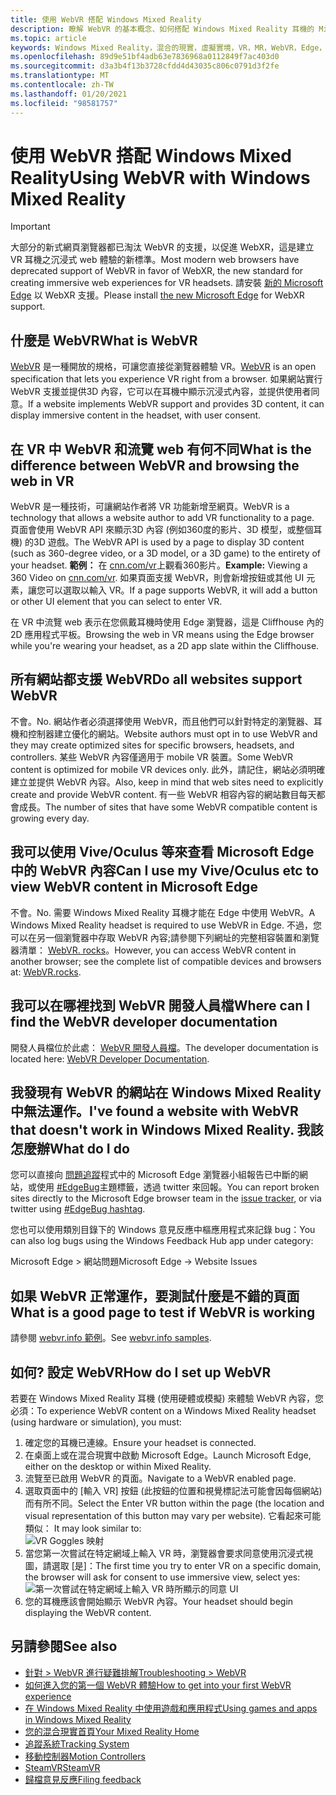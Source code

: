 ```yaml
---
title: 使用 WebVR 搭配 Windows Mixed Reality
description: 瞭解 WebVR 的基本概念、如何搭配 Windows Mixed Reality 耳機的 Microsoft Edge 以及常見的疑難排解問題。
ms.topic: article
keywords: Windows Mixed Reality，混合的現實，虛擬實境，VR，MR，WebVR，Edge，Microsoft Edge，網頁流覽
ms.openlocfilehash: 89d9e51bf4adb63e7836968a0112849f7ac403d0
ms.sourcegitcommit: d3a3b4f13b3728cfdd4d43035c806c0791d3f2fe
ms.translationtype: MT
ms.contentlocale: zh-TW
ms.lasthandoff: 01/20/2021
ms.locfileid: "98581757"
---
```

# <a name="using-webvr-with-windows-mixed-reality"></a><span data-ttu-id="60655-104">使用 WebVR 搭配 Windows Mixed Reality</span><span class="sxs-lookup"><span data-stu-id="60655-104">Using WebVR with Windows Mixed Reality</span></span>

>[!IMPORTANT]
><span data-ttu-id="60655-105">大部分的新式網頁瀏覽器都已淘汰 WebVR 的支援，以促進 WebXR，這是建立 VR 耳機之沉浸式 web 體驗的新標準。</span><span class="sxs-lookup"><span data-stu-id="60655-105">Most modern web browsers have deprecated support of WebVR in favor of WebXR, the new standard for creating immersive web experiences for VR headsets.</span></span> <span data-ttu-id="60655-106">請安裝 [新的 Microsoft Edge](using-microsoft-edge.md) 以 WebXR 支援。</span><span class="sxs-lookup"><span data-stu-id="60655-106">Please install [the new Microsoft Edge](using-microsoft-edge.md) for WebXR support.</span></span>

## <a name="what-is-webvr"></a><span data-ttu-id="60655-107">什麼是 WebVR</span><span class="sxs-lookup"><span data-stu-id="60655-107">What is WebVR</span></span>

<span data-ttu-id="60655-108">[WebVR](https://webvr.info) 是一種開放的規格，可讓您直接從瀏覽器體驗 VR。</span><span class="sxs-lookup"><span data-stu-id="60655-108">[WebVR](https://webvr.info) is an open specification that lets you experience VR right from a browser.</span></span> <span data-ttu-id="60655-109">如果網站實行 WebVR 支援並提供3D 內容，它可以在耳機中顯示沉浸式內容，並提供使用者同意。</span><span class="sxs-lookup"><span data-stu-id="60655-109">If a website implements WebVR support and provides 3D content, it can display immersive content in the headset, with user consent.</span></span>

## <a name="what-is-the-difference-between-webvr-and-browsing-the-web-in-vr"></a><span data-ttu-id="60655-110">在 VR 中 WebVR 和流覽 web 有何不同</span><span class="sxs-lookup"><span data-stu-id="60655-110">What is the difference between WebVR and browsing the web in VR</span></span>

<span data-ttu-id="60655-111">WebVR 是一種技術，可讓網站作者將 VR 功能新增至網頁。</span><span class="sxs-lookup"><span data-stu-id="60655-111">WebVR is a technology that allows a website author to add VR functionality to a page.</span></span> <span data-ttu-id="60655-112">頁面會使用 WebVR API 來顯示3D 內容 (例如360度的影片、3D 模型，或整個耳機) 的3D 遊戲。</span><span class="sxs-lookup"><span data-stu-id="60655-112">The WebVR API is used by a page to display 3D content (such as 360-degree video, or a 3D model, or a 3D game) to the entirety of your headset.</span></span> <span data-ttu-id="60655-113">**範例：** 在 [cnn.com/vr](http://cnn.com/vr)上觀看360影片。</span><span class="sxs-lookup"><span data-stu-id="60655-113">**Example:** Viewing a 360 Video on [cnn.com/vr](http://cnn.com/vr).</span></span> <span data-ttu-id="60655-114">如果頁面支援 WebVR，則會新增按鈕或其他 UI 元素，讓您可以選取以輸入 VR。</span><span class="sxs-lookup"><span data-stu-id="60655-114">If a page supports WebVR, it will add a button or other UI element that you can select to enter VR.</span></span>

<span data-ttu-id="60655-115">在 VR 中流覽 web 表示在您佩戴耳機時使用 Edge 瀏覽器，這是 Cliffhouse 內的2D 應用程式平板。</span><span class="sxs-lookup"><span data-stu-id="60655-115">Browsing the web in VR means using the Edge browser while you're wearing your headset, as a 2D app slate within the Cliffhouse.</span></span>

## <a name="do-all-websites-support-webvr"></a><span data-ttu-id="60655-116">所有網站都支援 WebVR</span><span class="sxs-lookup"><span data-stu-id="60655-116">Do all websites support WebVR</span></span>

<span data-ttu-id="60655-117">不會。</span><span class="sxs-lookup"><span data-stu-id="60655-117">No.</span></span> <span data-ttu-id="60655-118">網站作者必須選擇使用 WebVR，而且他們可以針對特定的瀏覽器、耳機和控制器建立優化的網站。</span><span class="sxs-lookup"><span data-stu-id="60655-118">Website authors must opt in to use WebVR and they may create optimized sites for specific browsers, headsets, and controllers.</span></span> <span data-ttu-id="60655-119">某些 WebVR 內容僅適用于 mobile VR 裝置。</span><span class="sxs-lookup"><span data-stu-id="60655-119">Some WebVR content is optimized for mobile VR devices only.</span></span> <span data-ttu-id="60655-120">此外，請記住，網站必須明確建立並提供 WebVR 內容。</span><span class="sxs-lookup"><span data-stu-id="60655-120">Also, keep in mind that web sites need to explicitly create and provide WebVR content.</span></span> <span data-ttu-id="60655-121">有一些 WebVR 相容內容的網站數目每天都會成長。</span><span class="sxs-lookup"><span data-stu-id="60655-121">The number of sites that have some WebVR compatible content is growing every day.</span></span>

## <a name="can-i-use-my-viveoculus-etc-to-view-webvr-content-in-microsoft-edge"></a><span data-ttu-id="60655-122">我可以使用 Vive/Oculus 等來查看 Microsoft Edge 中的 WebVR 內容</span><span class="sxs-lookup"><span data-stu-id="60655-122">Can I use my Vive/Oculus etc to view WebVR content in Microsoft Edge</span></span>

<span data-ttu-id="60655-123">不會。</span><span class="sxs-lookup"><span data-stu-id="60655-123">No.</span></span> <span data-ttu-id="60655-124">需要 Windows Mixed Reality 耳機才能在 Edge 中使用 WebVR。</span><span class="sxs-lookup"><span data-stu-id="60655-124">A Windows Mixed Reality headset is required to use WebVR in Edge.</span></span> <span data-ttu-id="60655-125">不過，您可以在另一個瀏覽器中存取 WebVR 內容;請參閱下列網址的完整相容裝置和瀏覽器清單： [WebVR. rocks](http://webvr.rocks/)。</span><span class="sxs-lookup"><span data-stu-id="60655-125">However, you can access WebVR content in another browser; see the complete list of compatible devices and browsers at: [WebVR.rocks](http://webvr.rocks/).</span></span>

## <a name="where-can-i-find-the-webvr-developer-documentation"></a><span data-ttu-id="60655-126">我可以在哪裡找到 WebVR 開發人員檔</span><span class="sxs-lookup"><span data-stu-id="60655-126">Where can I find the WebVR developer documentation</span></span>

<span data-ttu-id="60655-127">開發人員檔位於此處： [WebVR 開發人員檔](/microsoft-edge/webvr/)。</span><span class="sxs-lookup"><span data-stu-id="60655-127">The developer documentation is located here: [WebVR Developer Documentation](/microsoft-edge/webvr/).</span></span>

## <a name="ive-found-a-website-with-webvr-that-doesnt-work-in-windows-mixed-reality-what-do-i-do"></a><span data-ttu-id="60655-128">我發現有 WebVR 的網站在 Windows Mixed Reality 中無法運作。</span><span class="sxs-lookup"><span data-stu-id="60655-128">I've found a website with WebVR that doesn't work in Windows Mixed Reality.</span></span> <span data-ttu-id="60655-129">我該怎麼辦</span><span class="sxs-lookup"><span data-stu-id="60655-129">What do I do</span></span>

<span data-ttu-id="60655-130">您可以直接向 [問題追蹤](https://developer.microsoft.com/en-us/microsoft-edge/platform/issues/)程式中的 Microsoft Edge 瀏覽器小組報告已中斷的網站，或使用 [#EdgeBug](https://blogs.windows.com/msedgedev/2016/08/11/edgebug-twitter/)主題標籤，透過 twitter 來回報。</span><span class="sxs-lookup"><span data-stu-id="60655-130">You can report broken sites directly to the Microsoft Edge browser team in the [issue tracker](https://developer.microsoft.com/en-us/microsoft-edge/platform/issues/), or via twitter using [#EdgeBug hashtag](https://blogs.windows.com/msedgedev/2016/08/11/edgebug-twitter/).</span></span>

<span data-ttu-id="60655-131">您也可以使用類別目錄下的 Windows 意見反應中樞應用程式來記錄 bug：</span><span class="sxs-lookup"><span data-stu-id="60655-131">You can also log bugs using the Windows Feedback Hub app under category:</span></span>

<span data-ttu-id="60655-132">Microsoft Edge > 網站問題</span><span class="sxs-lookup"><span data-stu-id="60655-132">Microsoft Edge -> Website Issues</span></span>

## <a name="what-is-a-good-page-to-test-if-webvr-is-working"></a><span data-ttu-id="60655-133">如果 WebVR 正常運作，要測試什麼是不錯的頁面</span><span class="sxs-lookup"><span data-stu-id="60655-133">What is a good page to test if WebVR is working</span></span>

<span data-ttu-id="60655-134">請參閱 [webvr.info 範例](http://webvr.info/samples/XX-vr-controllers.html)。</span><span class="sxs-lookup"><span data-stu-id="60655-134">See [webvr.info samples](http://webvr.info/samples/XX-vr-controllers.html).</span></span>

## <a name="how-do-i-set-up-webvr"></a><span data-ttu-id="60655-135">如何? 設定 WebVR</span><span class="sxs-lookup"><span data-stu-id="60655-135">How do I set up WebVR</span></span>

<span data-ttu-id="60655-136">若要在 Windows Mixed Reality 耳機 (使用硬體或模擬) 來體驗 WebVR 內容，您必須：</span><span class="sxs-lookup"><span data-stu-id="60655-136">To experience WebVR content on a Windows Mixed Reality headset (using hardware or simulation), you must:</span></span>

1. <span data-ttu-id="60655-137">確定您的耳機已連線。</span><span class="sxs-lookup"><span data-stu-id="60655-137">Ensure your headset is connected.</span></span>
2. <span data-ttu-id="60655-138">在桌面上或在混合現實中啟動 Microsoft Edge。</span><span class="sxs-lookup"><span data-stu-id="60655-138">Launch Microsoft Edge, either on the desktop or within Mixed Reality.</span></span>
3. <span data-ttu-id="60655-139">流覽至已啟用 WebVR 的頁面。</span><span class="sxs-lookup"><span data-stu-id="60655-139">Navigate to a WebVR enabled page.</span></span>
4. <span data-ttu-id="60655-140">選取頁面中的 [輸入 VR] 按鈕 (此按鈕的位置和視覺標記法可能會因每個網站) 而有所不同。</span><span class="sxs-lookup"><span data-stu-id="60655-140">Select the Enter VR button within the page (the location and visual representation of this button may vary per website).</span></span> <span data-ttu-id="60655-141">它看起來可能類似： </span><span class="sxs-lookup"><span data-stu-id="60655-141">It may look similar to:</span></span>\
   ![VR Goggles 映射](images/75px-enter-vr.png)
5. <span data-ttu-id="60655-143">當您第一次嘗試在特定網域上輸入 VR 時，瀏覽器會要求同意使用沉浸式視圖，請選取 [是]：</span><span class="sxs-lookup"><span data-stu-id="60655-143">The first time you try to enter VR on a specific domain, the browser will ask for consent to use immersive view, select yes:</span></span> ![第一次嘗試在特定網域上輸入 VR 時所顯示的同意 UI](images/1053px-Webvr-consent-ui.png)
6. <span data-ttu-id="60655-145">您的耳機應該會開始顯示 WebVR 內容。</span><span class="sxs-lookup"><span data-stu-id="60655-145">Your headset should begin displaying the WebVR content.</span></span>

## <a name="see-also"></a><span data-ttu-id="60655-146">另請參閱</span><span class="sxs-lookup"><span data-stu-id="60655-146">See also</span></span>

* [<span data-ttu-id="60655-147">針對 > WebVR 進行疑難排解</span><span class="sxs-lookup"><span data-stu-id="60655-147">Troubleshooting > WebVR</span></span>](webvr-questions.md)
* [<span data-ttu-id="60655-148">如何進入您的第一個 WebVR 體驗</span><span class="sxs-lookup"><span data-stu-id="60655-148">How to get into your first WebVR experience</span></span>](using-games-and-apps-in-windows-mixed-reality.md#how-to-get-into-your-first-webvr-experience)
* [<span data-ttu-id="60655-149">在 Windows Mixed Reality 中使用遊戲和應用程式</span><span class="sxs-lookup"><span data-stu-id="60655-149">Using games and apps in Windows Mixed Reality</span></span>](using-games-and-apps-in-windows-mixed-reality.md)
* [<span data-ttu-id="60655-150">您的混合現實首頁</span><span class="sxs-lookup"><span data-stu-id="60655-150">Your Mixed Reality Home</span></span>](your-mixed-reality-home.md)
* [<span data-ttu-id="60655-151">追蹤系統</span><span class="sxs-lookup"><span data-stu-id="60655-151">Tracking System</span></span>](tracking-system.md)
* [<span data-ttu-id="60655-152">移動控制器</span><span class="sxs-lookup"><span data-stu-id="60655-152">Motion Controllers</span></span>](controllers-in-wmr.md)
* [<span data-ttu-id="60655-153">SteamVR</span><span class="sxs-lookup"><span data-stu-id="60655-153">SteamVR</span></span>](using-steamvr-with-windows-mixed-reality.md)
* [<span data-ttu-id="60655-154">歸檔意見反應</span><span class="sxs-lookup"><span data-stu-id="60655-154">Filing feedback</span></span>](filing-feedback.md)